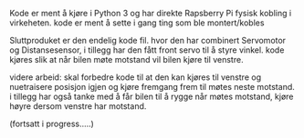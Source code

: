 Kode er ment å kjøre i Python 3 og har direkte Rapsberry Pi fysisk kobling i virkeheten. kode er ment å sette i gang ting som ble montert/kobles

Sluttproduket er den endelig kode fil. hvor den har combinert Servomotor og Distansesensor, i tillegg har den fått front servo til å styre vinkel. kode kjøres slik at når bilen møte motstand vil bilen kjøre til venstre. 

videre arbeid: skal forbedre kode til at den kan kjøres til venstre og nuetraisere posisjon igjen og kjøre fremgang frem til møtes neste motstand. i tillegg har også tanke med å får bilen til å rygge når møtes motstand, kjøre høyre dersom venstre har motstand.   

(fortsatt i progress.....)
